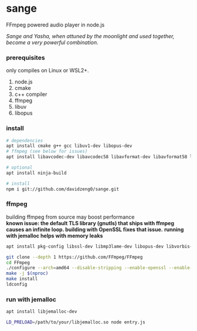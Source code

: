 # sange
FFmpeg powered audio player in node.js

*Sange and Yasha, when attuned by the moonlight and used together, become a very powerful combination.*

### prerequisites
only compiles on Linux or WSL2+.

1. node.js
2. cmake
3. c++ compiler
4. ffmpeg
5. libuv
6. libopus

### install
```bash
# dependencies
apt install cmake g++ gcc libuv1-dev libopus-dev
# ffmpeg (see below for issues)
apt install libavcodec-dev libavcodec58 libavformat-dev libavformat58 libavutil-dev libavutil56 libavfilter7 libavfilter-dev libswresample-dev libswresample3

# optional
apt install ninja-build

# install
npm i git://github.com/davidzeng0/sange.git
```

### ffmpeg

building ffmpeg from source may boost performance<br>
**known issue: the default TLS library (gnutls) that ships with ffmpeg causes an infinite loop. building with OpenSSL fixes that issue.**
**running with jemalloc helps with memory leaks**

```bash
apt install pkg-config libssl-dev libmp3lame-dev libopus-dev libvorbis-dev nasm

git clone --depth 1 https://github.com/FFmpeg/FFmpeg
cd FFmpeg
./configure --arch=amd64 --disable-stripping --enable-openssl --enable-libmp3lame --enable-libopus --enable-libvorbis --enable-shared --enable-nonfree
make -j $(nproc)
make install
ldconfig
```

### run with jemalloc
```bash
apt install libjemalloc-dev

LD_PRELOAD=/path/to/your/libjemalloc.so node entry.js
```
